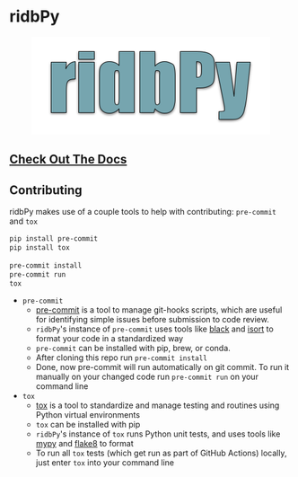 # ridbPy

<p align="center"><img src="./docs/static/ridbpy.png"></p>

## [Check Out The Docs](https://juftin.com/ridbpy/)

## Contributing

ridbPy makes use of a couple tools to help with contributing: `pre-commit` and `tox`

```commandline
pip install pre-commit
pip install tox

pre-commit install
pre-commit run
tox
```

- `pre-commit`
    - [pre-commit](https://pre-commit.com/) is a tool to manage git-hooks scripts, which are useful
      for identifying simple issues before submission to code review.
    - `ridbPy`'s instance of `pre-commit` uses tools like [black](https://github.com/psf/black)
      and
      [isort](https://pycqa.github.io/isort/) to format your code in a standardized way
    - `pre-commit` can be installed with pip, brew, or conda.
    - After cloning this repo run `pre-commit install`
    - Done, now pre-commit will run automatically on git commit. To run it manually on your changed
      code run `pre-commit run` on your command line
- `tox`
    - [tox](https://tox.wiki/en/latest/) is a tool to standardize and manage testing and routines
      using Python virtual environments
    - `tox` can be installed with pip
    - `ridbPy`'s instance of `tox` runs Python unit tests, and uses tools like
      [mypy](https://github.com/python/mypy) and [flake8](https://flake8.pycqa.org/en/latest/pre) to
      format
    - To run all `tox` tests (which get run as part of GitHub Actions) locally, just enter `tox`
      into your command line
